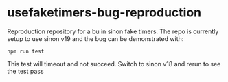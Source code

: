 # usefaketimers-bug-reproduction

Reproduction repository for a bu in sinon fake timers. The repo is currently setup to use sinon v19 and the bug can be demonstrated with:

```
npm run test
```

This test will timeout and not succeed. Switch to sinon v18 and rerun to see the test pass
